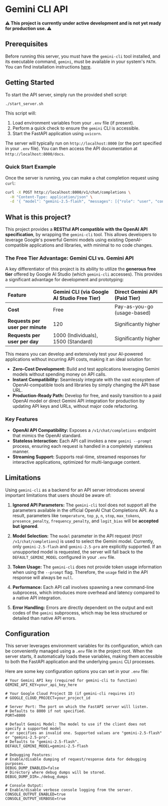 # Gemini CLI API

**⚠️ This project is currently under active development and is not yet ready for production use. ⚠️**

## Prerequisites

Before running this server, you must have the `gemini-cli` tool installed, and its executable command, `gemini`, must be available in your system's `PATH`. You can find installation instructions [here](https://github.com/GoogleCloudPlatform/generative-ai/tree/main/gemini/cli).

## Getting Started

To start the API server, simply run the provided shell script:

```bash
./start_server.sh
```

This script will:
1.  Load environment variables from your `.env` file (if present).
2.  Perform a quick check to ensure the `gemini` CLI is accessible.
3.  Start the FastAPI application using `uvicorn`.

The server will typically run on `http://localhost:8000` (or the port specified in your `.env` file). You can then access the API documentation at `http://localhost:8000/docs`.

### Quick Start Example

Once the server is running, you can make a chat completion request using `curl`:

```bash
curl -X POST http://localhost:8000/v1/chat/completions \
  -H "Content-Type: application/json" \
  -d '{ "model": "gemini-2.5-flash", "messages": [{"role": "user", "content": "Hello, how are you today?"}], "stream": false }'
```

## What is this project?


This project provides a **RESTful API compatible with the OpenAI API specification**, by wrapping the `gemini-cli` tool. This allows developers to leverage Google's powerful Gemini models using existing OpenAI-compatible applications and libraries, with minimal to no code changes.

### The Free Tier Advantage: Gemini CLI vs. Gemini API

A key differentiator of this project is its ability to utilize the **generous free tier** offered by Google AI Studio (which `gemini-cli` accesses). This provides a significant advantage for development and prototyping:

| Feature                     | Gemini CLI (via Google AI Studio Free Tier) | Direct Gemini API (Paid Tier) |
| :-------------------------- | :------------------------------------------ | :---------------------------- |
| **Cost**                    | Free                                        | Pay-as-you-go (usage-based)   |
| **Requests per user per minute** | 120                                         | Significantly higher          |
| **Requests per user per day**    | 1000 (Individuals), 1500 (Standard)         | Significantly higher          |

This means you can develop and extensively test your AI-powered applications without incurring API costs, making it an ideal solution for:

-   **Zero-Cost Development:** Build and test applications leveraging Gemini models without spending money on API calls.
-   **Instant Compatibility:** Seamlessly integrate with the vast ecosystem of OpenAI-compatible tools and libraries by simply changing the API base URL.
-   **Production-Ready Path:** Develop for free, and easily transition to a paid OpenAI model or direct Gemini API integration for production by updating API keys and URLs, without major code refactoring.



### Key Features
-   **OpenAI API Compatibility:** Exposes a `/v1/chat/completions` endpoint that mimics the OpenAI standard.
-   **Stateless Interaction:** Each API call invokes a new `gemini --prompt` process, ensuring each request is handled in a completely stateless manner.
-   **Streaming Support:** Supports real-time, streamed responses for interactive applications, optimized for multi-language content.

## Limitations

Using `gemini-cli` as a backend for an API server introduces several important limitations that users should be aware of:

1.  **Ignored API Parameters:** The `gemini-cli` tool does not support all the parameters available in the official OpenAI Chat Completions API. As a result, parameters like `temperature`, `top_p`, `n`, `stop`, `max_tokens`, `presence_penalty`, `frequency_penalty`, and `logit_bias` will be **accepted but ignored**.

2.  **Model Selection:** The `model` parameter in the API request (`POST /v1/chat/completions`) is used to select the Gemini model. Currently, only `gemini-2.5-flash` and `gemini-2.5-pro` are explicitly supported. If an unsupported model is requested, the server will fall back to the `DEFAULT_GEMINI_MODEL` configured in your `.env` file.

3.  **Token Usage:** The `gemini-cli` does not provide token usage information when using the `--prompt` flag. Therefore, the `usage` field in the API response will always be `null`.

4.  **Performance:** Each API call involves spawning a new command-line subprocess, which introduces more overhead and latency compared to a native API integration.

5.  **Error Handling:** Errors are directly dependent on the output and exit codes of the `gemini` subprocess, which may be less structured or detailed than native API errors.

## Configuration

This server leverages environment variables for its configuration, which can be conveniently managed using a `.env` file in the project root. When the server starts, it automatically loads these variables, making them accessible to both the FastAPI application and the underlying `gemini` CLI processes.

Here are some key configuration options you can set in your `.env` file:

```dotenv
# Your Gemini API key (required for gemini-cli to function)
GEMINI_API_KEY=your_api_key_here

# Your Google Cloud Project ID (if gemini-cli requires it)
# GOOGLE_CLOUD_PROJECT=your_project_id

# Server Port: The port on which the FastAPI server will listen.
# Defaults to 8000 if not specified.
PORT=8000

# Default Gemini Model: The model to use if the client does not specify a supported model
# or specifies an invalid one. Supported values are "gemini-2.5-flash" or "gemini-2.5-pro".
# Defaults to "gemini-2.5-flash".
DEFAULT_GEMINI_MODEL=gemini-2.5-flash

# Debugging Features:
# Enable/disable dumping of request/response data for debugging purposes.
DEBUG_DUMP_ENABLED=false
# Directory where debug dumps will be stored.
DEBUG_DUMP_DIR=./debug_dumps

# Console Output:
# Enable/disable verbose console logging from the server.
CONSOLE_OUTPUT_ENABLED=true
CONSOLE_OUTPUT_VERBOSE=true
```